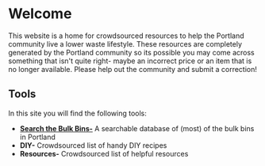 # Welcome

This website is a home for crowdsourced resources to help the Portland community live a lower waste lifestyle. These resources are completely generated by the Portland community so its possible you may come across something that isn't quite right- maybe an incorrect price or an item that is no longer available. Please help out the community and submit a correction! 

## Tools

In this site you will find the following tools:
- [**Search the Bulk Bins-**](BULKBINS.md) A searchable database of (most) of the bulk bins in Portland
- **DIY-** Crowdsourced list of handy DIY recipes
- **Resources-** Crowdsourced list of helpful resources


